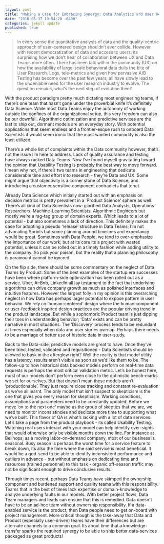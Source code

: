 ```yaml
---
layout: post
title: "Making a Case for Embracing Synergy: Data Analytics and User Research"
date: "2016-05-17 10:54:20 -0400"
categories: jekyll update
published: true
---
```

> In every sense the quantitative analysis of data and the quality-centric approach of user-centered design shouldn’t ever collide. However with recent democratization of data and access to users; its surprising how we don’t hear of collaboration between UX and Data Teams more often. There has been talk within the community (UX) on how the availability of large-scale behavioral data dulls the bite of User Research. Logs, tele-metrics and given how pervasive A/B Testing has become over the past few years; all have slowly lead to the undeniable need for the user research industry to evolve. The question remains, what’s the next step of evolution then?

With the product paradigm pretty much dictating most engineering teams, if there’s one team that hasn’t gone under the proverbial knife it’s definitely Data Science. While most Data Teams enjoy the autonomy of working outside the confines of the organizational setup, this very freedom can also be our downfall. Algorithmic optimization and predictive services are the last to ship out, dormant models are an everyday story. With potential applications that seem endless  and a frontier-esque rush to onboard Data Scientists it would seem ironic that the most wanted commodity is also the least utilized.

There’s a whole list of complaints within the Data community however, that’s not the issue I’m here to address. Lack of quality assurance and testing have always racked Data Teams. Now I’ve found myself gravitating toward the opinion that Usability Testing is probably the best way to move forward. I mean why not, if there’s two teams in engineering that dedicate considerable time and effort into research - they’re Data and UX. Some might argue that objectivity is a corner stone of Data Science, and introducing a customer sensitive component contradicts that tenet.

Already Data Science which initially started out with an emphasis on decision metrics  is pretty prevalent in a 'Product Science' sphere as well. There’s all kind of Data Scientists now: glorified Data Analysts, Operations Researchers, Machine-Learning Scientists, Algorithmic Engineers but mostly we’re a rag-tag group of domain experts. Which leads to a lot of potential - but also sometimes a lack of direction. This definitely makes the case for adopting a pseudo ‘release’ structure in Data Teams; I’m not advocating Sprints but some planning around timelines and expectancy would be great. Sometimes with Data People, we tend to over-emphasize the importance of our work; but at its core its a project with wasted potential, unless it can be rolled out in a timely fashion while adding utility to the company. So pick your poison, but the reality that a planning philosophy is paramount cannot be ignored.

On the flip side, there should be some commentary on the neglect of Data Teams by Product. Some of the best examples of the startup era successes have been where platform-side optimization has been rolled out as a service. Uber, AirBnb, LinkedIn all lay testament to the fact that underlying algorithms can drive company growth as much as polished interfaces and intuitive features. However the largest folly in my opinion is this overarching neglect in how Data has perhaps larger potential to expose pattern in user behavior. We rely on ‘human-centered’ design where the human component or user-feedback inspired design practices are the popular driving trend in the product landscape. But while a sophomoric Product team is just dipping their toes in understanding behavior; ‘Data’ exists and can be pretty narrative in most situations. The ‘Discovery’ process tends to be redundant at times especially when data and user stories overlap. Perhaps there needs to be a marriage of better use of historic data in user-study.

Back to the Data-side, predictive models are great to have. Once they’ve been tried, tested, validated and requisitioned - Data Scientists should be allowed to bask in the afterglow right? Well the reality is that model utility has a latency, results aren’t visible as soon as we’d like them to be. The follow-up to how historical data backed models perform on real-time data requests is perhaps the most critical validation metric. Let’s be honest here, most of our models don’t perform even close to the optimistic bench-marks we set for ourselves. But that doesn’t mean these models aren’t ‘productionable’. They just require close tracking and constant re-evaluation as we’ve all learnt. The only model that isn’t suspect to skepticism is the one that gives you every reason for skepticism. Working conditions, assumptions and parameters need to be constantly updated. Before we move ‘on to the next one’ maybe as the group of skeptics that we are, we need to monitor inconsistincies and dedicate more time to supporting what we’ve built. This flavor of QA is what’s lacking with a lot of data services. Let’s take a page from the product playbook - its called Usability Testing. Watching real users interact with your model can help identify over-sights that would otherwise only be visible months down the line. For instance at Bellhops, as a moving labor-on-demand company, most of our business is seasonal. Busy season is perhaps the worst time for a service feature to break down, its also the time where the said service is most beneficial. It would be a god-send to be able to identify inconsistent performance and outliers in advance - but without emphasis on dedicating time and resources (trained personnel)  to this task - organic off-season traffic may not be significant enough to drive conclusive results.

Through times recent, perhaps Data Teams have skimped the ownership component and burdened support and quality teams with this responsibility. Teams that in the best of times lack expertise or domain-knowledge to analyze underlying faults in our models. With better project flows, Data Team managers and leads can ensure that this is remedied. Data doesn't have to be an ad-hoc team without ownership responsibility. If a data-enabled service is the product, then Data people need to get on-board with project management. More critical though is the take-away that Data and Product (especially user-driven) teams have their differences but are alternate channels to a common goal. Its about time that a knowledge-transfer sparks the required synergy to be able to ship better data-services packaged as great products!
